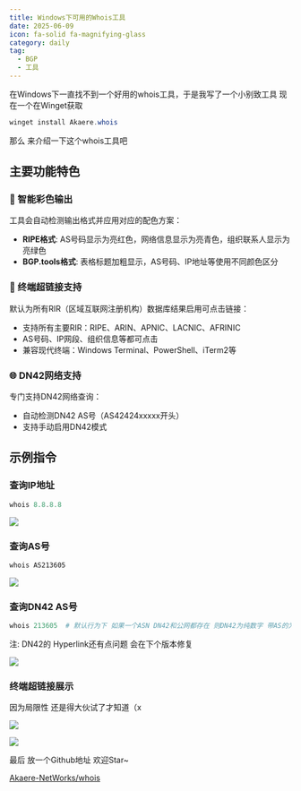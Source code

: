 ```yaml
---
title: Windows下可用的Whois工具
date: 2025-06-09
icon: fa-solid fa-magnifying-glass
category: daily
tag:
  - BGP
  - 工具
---
```


在Windows下一直找不到一个好用的whois工具，于是我写了一个小别致工具 现在一个在Winget获取 

```powershell
winget install Akaere.whois
```

那么 来介绍一下这个whois工具吧

## 主要功能特色

### 🎨 智能彩色输出
工具会自动检测输出格式并应用对应的配色方案：

- **RIPE格式**: AS号码显示为亮红色，网络信息显示为亮青色，组织联系人显示为亮绿色
- **BGP.tools格式**: 表格标题加粗显示，AS号码、IP地址等使用不同颜色区分

### 🔗 终端超链接支持
默认为所有RIR（区域互联网注册机构）数据库结果启用可点击链接：

- 支持所有主要RIR：RIPE、ARIN、APNIC、LACNIC、AFRINIC
- AS号码、IP网段、组织信息等都可点击
- 兼容现代终端：Windows Terminal、PowerShell、iTerm2等

### 🌐 DN42网络支持
专门支持DN42网络查询：

- 自动检测DN42 AS号（AS42424xxxxx开头）
- 支持手动启用DN42模式

## 示例指令

### 查询IP地址

```powershell
whois 8.8.8.8
```

![](https://s3.pysio.online/cdn-cgi/image/f=avif,onerror=redirect,slow-connection-quality=50/https://s3.pysio.online/pysioimages/whoisgoogle.png)

### 查询AS号

```powershell
whois AS213605
```

![](https://s3.pysio.online/cdn-cgi/image/f=avif,onerror=redirect,slow-connection-quality=50/https://s3.pysio.online/pysioimages/whoispysio.png)

### 查询DN42 AS号

```powershell
whois 213605  # 默认行为下 如果一个ASN DN42和公网都存在 则DN42为纯数字 带AS的为公网
```
注: DN42的 Hyperlink还有点问题 会在下个版本修复

![](https://s3.pysio.online/cdn-cgi/image/f=avif,onerror=redirect,slow-connection-quality=50/https://s3.pysio.online/pysioimages/whoisdn42.png)

### 终端超链接展示

因为局限性 还是得大伙试了才知道（x

![](https://s3.pysio.online/cdn-cgi/image/f=avif,onerror=redirect,slow-connection-quality=50/https://s3.pysio.online/pysioimages/hyperlinkgoogle.png)

![](https://s3.pysio.online/cdn-cgi/image/f=avif,onerror=redirect,slow-connection-quality=50/https://s3.pysio.online/pysioimages/hyperlinkasn.png)

最后 放一个Github地址 欢迎Star~ 

[Akaere-NetWorks/whois](https://github.com/Akaere-NetWorks/whois)
